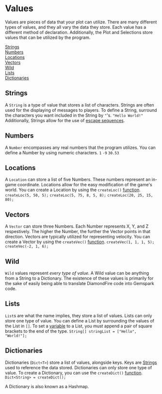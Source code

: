 # Values
Values are pieces of data that your plot can utilize. There are many different types of values, and they all vary the data they store. Each value has a different method of declaration. Additionally, the Plot and Selections store values that can be utilized by the program.

[Strings](#Strings)<br>
[Numbers](#Numbers)<br>
[Locations](#Locations)<br>
[Vectors](#Vectors)<br>
[Wild](#Wild)<br>
[Lists](#Lists)<br>
[Dictionaries](#Dictionaries)


## Strings
A ``String`` is a type of value that stores a list of characters. Strings are often used for the displaying of messages to players. To define a String, surround the characters you want included in the String by ``"``'s.
``"Hello World!"``
Additionally, Strings allow for the use of [escape sequences](https://en.wikipedia.org/wiki/Escape_sequences_in_C).


## Numbers
A ``Number`` encompasses any real numbers that the program utilizes. 
You can define a Number by using numeric characters.
``1``
``-9``
``30.53``

## Locations
A ``Location`` can store a list of five Numbers. These numbers represent an in-game coordinate. Locations allow for the easy modification of the game's world.
You can create a Location by using the ``createLoc()`` [function](Functions.md).
``createLoc(5, 50, 5);``
``createLoc(5, 75, 8, 5, 8);``
``createLoc(20, 25, 15, 80);``

## Vectors
A ``Vector`` can store three Numbers. Each Number represents X, Y, and Z respestively. The higher the Number, the further the Vector points in that direction. Vectors are typically utilized for representing velocity.
You can create a Vector by using the ``createVec()`` [function](Functions.md).
``createVec(1, 1, 1, 5);``
``createVec(-2, 1, 6);``

## Wild
``Wild`` values represent *every type of value.* A Wild value can be anything from a String to a Dictionary. The existence of these values is primarily for the sake of easily being able to translate DiamondFire code into Gemspark code.

## Lists
``List``s are what the name implies, they store a list of values. Lists can only store one type of value.
You can define a List by surrounding the values of the List in `[]`.
To set a [variable](Variables.md) to a List, you must append a pair of square brackets to the end of the type.
``String[] stringList = ["Hello", "World!"];``

## Dictionaries
Dictionaries (``Dict<T>``) store a list of values, alongside keys. Keys are [Strings](#String) used to reference the data stored.
Dictionaries can only store one type of value. To create a Dictionary, you can use the ``createDict()`` [function](Functions.md).<br>
``Dict<String> = createDict();``

A Dictionary is also known as a Hashmap.
